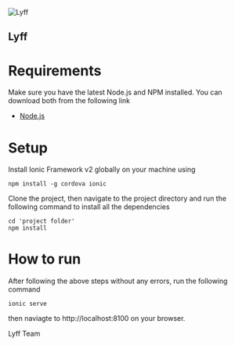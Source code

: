 ![Lyff](https://openclipart.org/image/2400px/svg_to_png/248459/happy_life.png)

## Lyff


# Requirements
Make sure you have the latest Node.js and NPM installed. You can download both from the following link

* [Node.js](https://nodejs.org/en/)

# Setup
Install Ionic Framework v2 globally on your machine using
```
npm install -g cordova ionic
```

Clone the project, then navigate to the project directory and run the following command to install all the dependencies
```
cd 'project folder'
npm install
```

# How to run
After following the above steps without any errors, run the following command
```
ionic serve
```
then naviagte to http://localhost:8100 on your browser.

Lyff Team